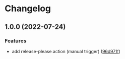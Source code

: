 # Changelog

## 1.0.0 (2022-07-24)


### Features

* add release-please action (manual trigger) ([96d971f](https://github.com/sozonome/test-release-please/commit/96d971f03506eb86da82de8bf7fbfcfd7707c0ba))
